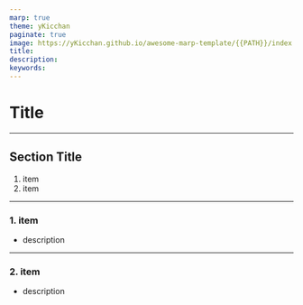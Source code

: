 ```yaml
---
marp: true
theme: yKicchan
paginate: true
image: https://yKicchan.github.io/awesome-marp-template/{{PATH}}/index.png
title:
description:
keywords:
---
```


# Title

<!-- _paginate: false -->

---

## Section Title

1. item
2. item

---

<!-- header: Section Title -->

### 1. item

- description

<!-- _footer: [related link](url) -->

---

### 2. item

- description
